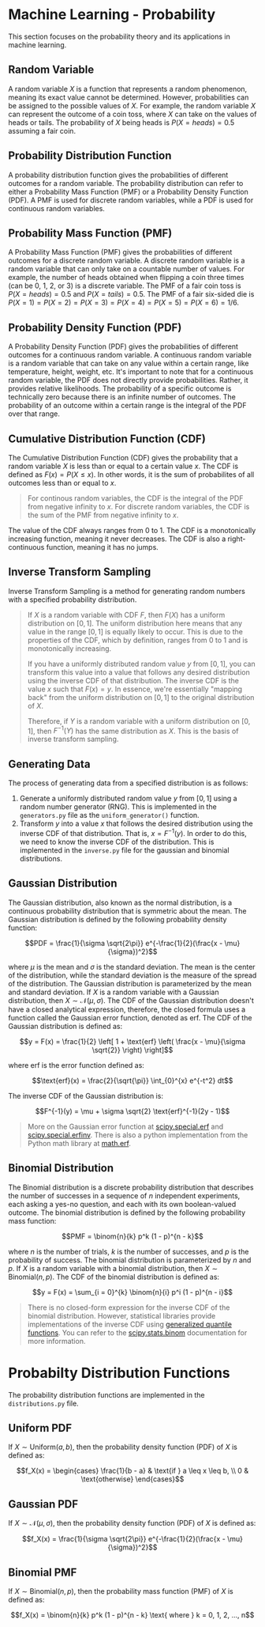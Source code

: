 # Machine Learning - Probability
This section focuses on the probability theory and its applications in machine learning.

## Random Variable
A random variable $X$ is a function that represents a random phenomenon, meaning its exact value cannot be determined. However, probabilities can be assigned to the possible values of $X$. For example, the random variable $X$ can represent the outcome of a coin toss, where $X$ can take on the values of heads or tails. The probability of $X$ being heads is $P(X = heads) = 0.5$ assuming a fair coin.

## Probability Distribution Function
A probability distribution function gives the probabilities of different outcomes for a random variable. The probability distribution can refer to either a Probability Mass Function (PMF) or a Probability Density Function (PDF). A PMF is used for discrete random variables, while a PDF is used for continuous random variables.

## Probability Mass Function (PMF)
A Probability Mass Function (PMF) gives the probabilities of different outcomes for a discrete random variable. A discrete random variable is a random variable that can only take on a countable number of values. For example, the number of heads obtained when flipping a coin three times (can be 0, 1, 2, or 3) is a discrete variable. The PMF of a fair coin toss is $P(X = heads) = 0.5$ and $P(X = tails) = 0.5$. The PMF of a fair six-sided die is $P(X = 1) = P(X = 2) = P(X = 3) = P(X = 4) = P(X = 5) = P(X = 6) = 1/6$.

## Probability Density Function (PDF)
A Probability Density Function (PDF) gives the probabilities of different outcomes for a continuous random variable. A continuous random variable is a random variable that can take on any value within a certain range, like temperature, height, weight, etc. It's important to note that for a continuous random variable, the PDF does not directly provide probabilities. Rather, it provides relative likelihoods. The probability of a specific outcome is technically zero because there is an infinite number of outcomes. The probability of an outcome within a certain range is the integral of the PDF over that range. 

## Cumulative Distribution Function (CDF)
The Cumulative Distribution Function (CDF) gives the probability that a random variable $X$ is less than or equal to a certain value $x$. The CDF is defined as $F(x) = P(X \leq x)$. In other words, it is the sum of probabilites of all outcomes less than or equal to $x$. 

> For continous random variables, the CDF is the integral of the PDF from negative infinity to $x$. For discrete random variables, the CDF is the sum of the PMF from negative infinity to $x$.

The value of the CDF always ranges from 0 to 1. The CDF is a monotonically increasing function, meaning it never decreases. The CDF is also a right-continuous function, meaning it has no jumps.

## Inverse Transform Sampling
Inverse Transform Sampling is a method for generating random numbers with a specified probability distribution.

> If $X$ is a random variable with CDF $F$, then $F(X)$ has a uniform distribution on $[0, 1]$. The uniform distribution here means that any value in the range $[0, 1]$ is equally likely to occur. This is due to the properties of the CDF, which by definition, ranges from 0 to 1 and is monotonically increasing.
>
> If you have a uniformly distributed random value $y$ from $[0, 1]$, you can transform this value into a value that follows any desired distribution using the inverse CDF of that distribution. The inverse CDF is the value $x$ such that $F(x) = y$. In essence, we're essentially "mapping back" from the uniform distribution on $[0, 1]$ to the original distribution of $X$.
>
> Therefore, if $Y$ is a random variable with a uniform distribution on $[0, 1]$, then $F^{-1}(Y)$ has the same distribution as $X$. This is the basis of inverse transform sampling.

## Generating Data
The process of generating data from a specified distribution is as follows:
1. Generate a uniformly distributed random value $y$ from $[0, 1]$ using a random number generator (RNG). This is implemented in the `generators.py` file as the `uniform_generator()` function.
2. Transform $y$ into a value $x$ that follows the desired distribution using the inverse CDF of that distribution. That is, $x = F^{-1}(y)$. In order to do this, we need to know the inverse CDF of the distribution. This is implemented in the `inverse.py` file for the gaussian and binomial distributions.

## Gaussian Distribution
The Gaussian distribution, also known as the normal distribution, is a continuous probability distribution that is symmetric about the mean. The Gaussian distribution is defined by the following probability density function:

$$PDF = \frac{1}{\sigma \sqrt{2\pi}} e^{-\frac{1}{2}(\frac{x - \mu}{\sigma})^2}$$

where $\mu$ is the mean and $\sigma$ is the standard deviation. The mean is the center of the distribution, while the standard deviation is the measure of the spread of the distribution. The Gaussian distribution is parameterized by the mean and standard deviation. If $X$ is a random variable with a Gaussian distribution, then $X \sim \mathcal{N}(\mu, \sigma)$. The CDF of the Gaussian distribution doesn't have a closed analytical expression, therefore, the closed formula uses a function called the Gaussian error function, denoted as $\text{erf}$. The CDF of the Gaussian distribution is defined as:

$$y = F(x) = \frac{1}{2} \left[ 1 + \text{erf} \left( \frac{x - \mu}{\sigma \sqrt{2}} \right) \right]$$

where $\text{erf}$ is the error function defined as:

$$\text{erf}(x) = \frac{2}{\sqrt{\pi}} \int_{0}^{x} e^{-t^2} dt$$

The inverse CDF of the Gaussian distribution is:

$$F^{-1}(y) = \mu + \sigma \sqrt{2} \text{erf}^{-1}(2y - 1)$$

> More on the Gaussian error function at [scipy.special.erf](https://docs.scipy.org/doc/scipy/reference/generated/scipy.special.erf.html) and [scipy.special.erfinv](https://docs.scipy.org/doc/scipy/reference/generated/scipy.special.erfinv.html#scipy.special.erfinv). There is also a python implementation from the Python math library at [math.erf](https://docs.python.org/3/library/math.html#math.erf).

## Binomial Distribution
The Binomial distribution is a discrete probability distribution that describes the number of successes in a sequence of $n$ independent experiments, each asking a yes-no question, and each with its own boolean-valued outcome. The binomial distribution is defined by the following probability mass function:

$$PMF = \binom{n}{k} p^k (1 - p)^{n - k}$$

where $n$ is the number of trials, $k$ is the number of successes, and $p$ is the probability of success. The binomial distribution is parameterized by $n$ and $p$. If $X$ is a random variable with a binomial distribution, then $X \sim \text{Binomial}(n, p)$. The CDF of the binomial distribution is defined as:

$$y = F(x) = \sum_{i = 0}^{k} \binom{n}{i} p^i (1 - p)^{n - i}$$

> There is no closed-form expression for the inverse CDF of the binomial distribution. However, statistical libraries provide implementations of the inverse CDF using [generalized quantile functions](https://en.wikipedia.org/wiki/Cumulative_distribution_function#Inverse_distribution_function_.28quantile_function.29). You can refer to the [scipy.stats.binom](https://docs.scipy.org/doc/scipy/reference/generated/scipy.stats.binom.html) documentation for more information.

# Probabilty Distribution Functions
The probability distribution functions are implemented in the `distributions.py` file.

## Uniform PDF
If $X \sim \text{Uniform}(a, b)$, then the probability density function (PDF) of $X$ is defined as:

$$f_X(x) = \begin{cases} \frac{1}{b - a} & \text{if } a \leq x \leq b,  \\ 0 & \text{otherwise} \end{cases}$$

## Gaussian PDF
If $X \sim \mathcal{N}(\mu, \sigma)$, then the probability density function (PDF) of $X$ is defined as:

$$f_X(x) = \frac{1}{\sigma \sqrt{2\pi}} e^{-\frac{1}{2}(\frac{x - \mu}{\sigma})^2}$$

## Binomial PMF
If $X \sim \text{Binomial}(n, p)$, then the probability mass function (PMF) of $X$ is defined as:

$$f_X(x) = \binom{n}{k} p^k (1 - p)^{n - k} \text{ where } k = 0, 1, 2, ..., n$$